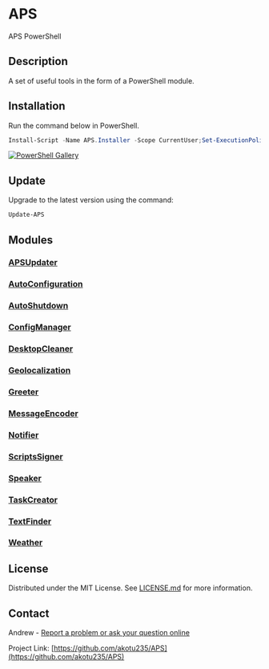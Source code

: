 # APS
APS PowerShell

## Description
A set of useful tools in the form of a PowerShell module.

## Installation
Run the command below in PowerShell.

```Powershell
Install-Script -Name APS.Installer -Scope CurrentUser;Set-ExecutionPolicy Bypass -Scope Process -Force;& "$((Get-InstalledScript -Name APS.Installer).InstalledLocation)\APS.Installer.ps1"
```

[![PowerShell Gallery](https://img.shields.io/powershellgallery/dt/APS)](https://www.powershellgallery.com/packages/APS)

## Update
Upgrade to the latest version using the command:
```Powershell
Update-APS
```

## Modules
### [APSUpdater](https://github.com/akotu235/APS/blob/master/Docs/Modules/APSUpdater/APSUpdater.md)
### [AutoConfiguration](https://github.com/akotu235/APS/blob/master/Docs/Modules/AutoConfiguration/AutoConfiguration.md)
### [AutoShutdown](https://github.com/akotu235/APS/blob/master/Docs/Modules/AutoShutdown/AutoShutdown.md)
### [ConfigManager](https://github.com/akotu235/APS/blob/master/Docs/Modules/ConfigManager/ConfigManager.md)
### [DesktopCleaner](https://github.com/akotu235/APS/blob/master/Docs/Modules/DesktopCleaner/DesktopCleaner.md)
### [Geolocalization](https://github.com/akotu235/APS/blob/master/Docs/Modules/Geolocalization/Geolocalization.md)
### [Greeter](https://github.com/akotu235/APS/blob/master/Docs/Modules/Greeter/Greeter.md)
### [MessageEncoder](https://github.com/akotu235/APS/blob/master/Docs/Modules/MessageEncoder/MessageEncoder.md)
### [Notifier](https://github.com/akotu235/APS/blob/master/Docs/Modules/Notifier/Notifier.md)
### [ScriptsSigner](https://github.com/akotu235/APS/blob/master/Docs/Modules/ScriptsSigner/ScriptsSigner.md)
### [Speaker](https://github.com/akotu235/APS/blob/master/Docs/Modules/Speaker/Speaker.md)
### [TaskCreator](https://github.com/akotu235/APS/blob/master/Docs/Modules/TaskCreator/TaskCreator.md)
### [TextFinder](https://github.com/akotu235/APS/blob/master/Docs/Modules/TextFinder/TextFinder.md)
### [Weather](https://github.com/akotu235/APS/blob/master/Docs/Modules/Weather/Weather.md)

## License
Distributed under the MIT License. See [LICENSE.md](https://github.com/akotu235/APS/blob/master/LICENSE.md) for more information.

## Contact
Andrew - [Report a problem or ask your question online](https://akotu235.github.io/)

Project Link: [https://github.com/akotu235/APS](https://github.com/akotu235/APS)
